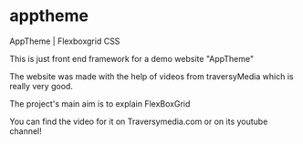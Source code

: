 # apptheme
AppTheme | Flexboxgrid CSS

This is just front end framework for a demo website "AppTheme"

The website was made with the help of videos from traversyMedia which is really very good.

The project's main aim is to explain FlexBoxGrid

You can find the video for it on Traversymedia.com or on its youtube channel!
